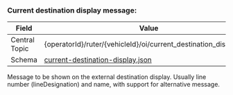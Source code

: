 ### Current destination display message:
| Field         | Value                                                                               |
|---------------|-------------------------------------------------------------------------------------|
| Central Topic | {operatorId}/ruter/{vehicleId}/oi/current_destination_display/text                  |
| Schema        | [ current-destination-display.json ](json-schemas/current-destination-display.json) |

Message to be shown on the external destination display. Usually line number (lineDesignation) and name, with support for alternative message.